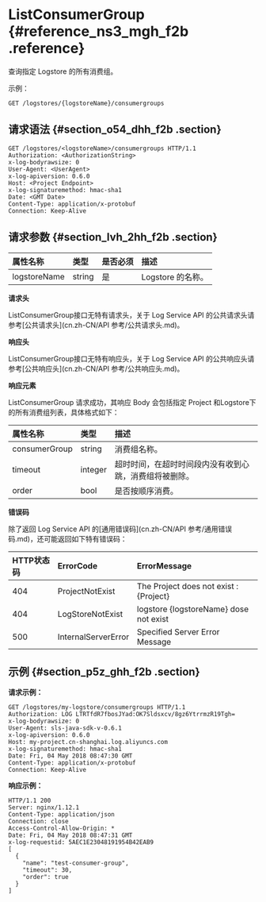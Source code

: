 # ListConsumerGroup {#reference_ns3_mgh_f2b .reference}

查询指定 Logstore 的所有消费组。

示例：

```
GET /logstores/{logstoreName}/consumergroups
```

## 请求语法 {#section_o54_dhh_f2b .section}

```
GET /logstores/<logstoreName>/consumergroups HTTP/1.1
Authorization: <AuthorizationString>
x-log-bodyrawsize: 0
User-Agent: <UserAgent>
x-log-apiversion: 0.6.0
Host: <Project Endpoint>
x-log-signaturemethod: hmac-sha1
Date: <GMT Date>
Content-Type: application/x-protobuf
Connection: Keep-Alive
```

## 请求参数 {#section_lvh_2hh_f2b .section}

|属性名称|类型|是否必须|描述|
|:---|:-|:---|:-|
|logstoreName|string|是|Logstore 的名称。|

**请求头**

ListConsumerGroup接口无特有请求头，关于 Log Service API 的公共请求头请参考[公共请求头](cn.zh-CN/API 参考/公共请求头.md)。

**响应头**

ListConsumerGroup接口无特有响应头，关于 Log Service API 的公共响应头请参考[公共响应头](cn.zh-CN/API 参考/公共响应头.md)。

**响应元素**

ListConsumerGroup 请求成功，其响应 Body 会包括指定 Project 和Logstore下的所有消费组列表，具体格式如下：

|属性名称|类型|描述|
|:---|:-|:-|
|consumerGroup|string|消费组名称。|
|timeout|integer|超时时间，在超时时间段内没有收到心跳，消费组将被删除。|
|order|bool|是否按顺序消费。|

**错误码**

除了返回 Log Service API 的[通用错误码](cn.zh-CN/API 参考/通用错误码.md)，还可能返回如下特有错误码：

|HTTP状态码|ErrorCode|ErrorMessage|
|:------|:--------|:-----------|
|404|ProjectNotExist|The Project does not exist : \{Project\}|
|404|LogStoreNotExist|logstore \{logstoreName\} dose not exist|
|500|InternalServerError|Specified Server Error Message|

## 示例 {#section_p5z_ghh_f2b .section}

**请求示例：**

```
GET /logstores/my-logstore/consumergroups HTTP/1.1
Authorization: LOG LTRTfdR7fbosJYad:OK7Sldsxcv/8gz6YtrrmzR19Tgh=
x-log-bodyrawsize: 0
User-Agent: sls-java-sdk-v-0.6.1
x-log-apiversion: 0.6.0
Host: my-project.cn-shanghai.log.aliyuncs.com
x-log-signaturemethod: hmac-sha1
Date: Fri, 04 May 2018 08:47:30 GMT
Content-Type: application/x-protobuf
Connection: Keep-Alive
```

**响应示例：**

```
HTTP/1.1 200
Server: nginx/1.12.1
Content-Type: application/json
Connection: close
Access-Control-Allow-Origin: *
Date: Fri, 04 May 2018 08:47:31 GMT
x-log-requestid: 5AEC1E23048191954B42EAB9
[
  {
    "name": "test-consumer-group",
    "timeout": 30,
    "order": true
  }
]
```

